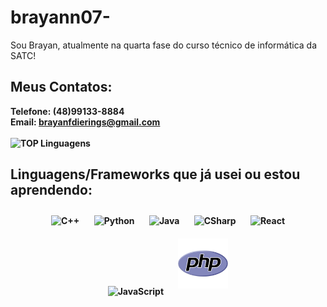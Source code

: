 # brayann07-
Sou Brayan, atualmente na quarta fase do curso técnico de informática da SATC!
<br>
## Meus Contatos:
<b>Telefone: <b>(48)99133-8884<br>
<b>Email: brayanfdierings@gmail.com<br>
<br>
![TOP Linguagens](https://github-readme-stats.vercel.app/api/top-langs/?username=brayann07&layout=compact&theme=dracula)
## Linguagens/Frameworks que já usei ou estou aprendendo:
<p align="center">
  <img src="https://cdn-icons-png.flaticon.com/256/6132/6132222.png" alt="C++" width="80" height="80" style="margin:10px;">
  <img src="https://upload.wikimedia.org/wikipedia/commons/thumb/0/0a/Python.svg/1200px-Python.svg.png" alt="Python" width="80" height="80" style="margin:10px;">
   <img src="https://assets.dio.me/NWp0ked1gAcRd2n_uPBhJUJVmS5mkR31t0YiPMYMdpA/f:webp/q:80/L2FydGljbGVzL2NvdmVyLzdiODlmZGEyLTRhZjMtNGFlMC05OGJjLWFkMmI2NTg1NDkwOS5wbmc" alt="Java" width="80" height="80" style="margin:10px;">
   <img src="https://www.jetbrains.com/guide/assets/csharp-logo-265a149e.svg" alt="CSharp" width="80" height="80" style="margin:10px;">
   <img src="https://upload.wikimedia.org/wikipedia/commons/thumb/a/a7/React-icon.svg/1200px-React-icon.svg.png" alt="React" width="80" height="80" style="margin:10px;">
   <img src="https://encrypted-tbn0.gstatic.com/images?q=tbn:ANd9GcRuHnJDLOcdm_0b6N6kNj-1OvO9KhKYgqIy0w&s" alt="JavaScript" width="80" height="80" style="margin:10px;">
  <img src="https://raw.githubusercontent.com/github/explore/ccc16358ac4530c6a69b1b80c7223cd2744dea83/topics/php/php.png" alt="php" width="80" height="80" style="margin:10px;">
</p>
